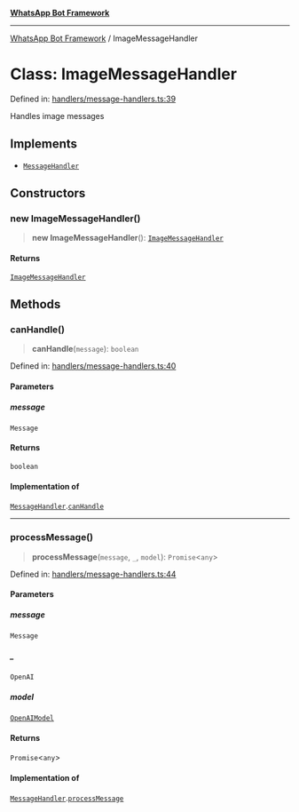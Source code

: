 [**WhatsApp Bot Framework**](../README.md)

***

[WhatsApp Bot Framework](../globals.md) / ImageMessageHandler

# Class: ImageMessageHandler

Defined in: [handlers/message-handlers.ts:39](https://github.com/green-api/whatsapp-chatgpt-js/blob/144b3e2baae49a260200b70637f606416abe2026/src/handlers/message-handlers.ts#L39)

Handles image messages

## Implements

- [`MessageHandler`](../interfaces/MessageHandler.md)

## Constructors

### new ImageMessageHandler()

> **new ImageMessageHandler**(): [`ImageMessageHandler`](ImageMessageHandler.md)

#### Returns

[`ImageMessageHandler`](ImageMessageHandler.md)

## Methods

### canHandle()

> **canHandle**(`message`): `boolean`

Defined in: [handlers/message-handlers.ts:40](https://github.com/green-api/whatsapp-chatgpt-js/blob/144b3e2baae49a260200b70637f606416abe2026/src/handlers/message-handlers.ts#L40)

#### Parameters

##### message

`Message`

#### Returns

`boolean`

#### Implementation of

[`MessageHandler`](../interfaces/MessageHandler.md).[`canHandle`](../interfaces/MessageHandler.md#canhandle)

***

### processMessage()

> **processMessage**(`message`, `_`, `model`): `Promise`\<`any`\>

Defined in: [handlers/message-handlers.ts:44](https://github.com/green-api/whatsapp-chatgpt-js/blob/144b3e2baae49a260200b70637f606416abe2026/src/handlers/message-handlers.ts#L44)

#### Parameters

##### message

`Message`

##### \_

`OpenAI`

##### model

[`OpenAIModel`](../type-aliases/OpenAIModel.md)

#### Returns

`Promise`\<`any`\>

#### Implementation of

[`MessageHandler`](../interfaces/MessageHandler.md).[`processMessage`](../interfaces/MessageHandler.md#processmessage)
